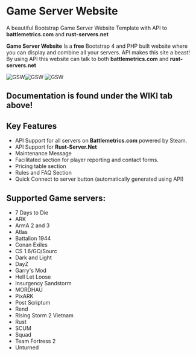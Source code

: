 # Game Server Website
A beautiful Bootstrap Game Server Website Template with API to **battlemetrics.com** and **rust-servers.net**

**Game Server Website** Is a **free** Bootstrap 4 and PHP built website where you can display and combine all your servers. API makes this site a beast! By using API this website can talk to both **battlemetrics.com** and **rust-servers.net**

![GSW](https://i.ibb.co/KXBgJ3W/GSW-Header-Server-List.png "GSW Screenshot #1")![GSW](https://i.ibb.co/vmVNqdD/GSW-Cards-Pricing-Table.png "GSW Screenshot #2") ![GSW](https://i.ibb.co/Q60L3Gw/GSW-RULES-FAQ.png "GSW Screenshot #2")

## Documentation is found under the WIKI tab above!

## Key Features
* API Support for all servers on **Battlemetrics.com** powered by Steam.
* API Support for **Rust-Server.Net**
* Maintenance Message
* Facilitated section for player reporting and contact forms.
* Pricing table section
* Rules and FAQ Section
* Quick Connect to server button (automatically generated using API)

## Supported Game servers:
* 7 Days to Die
* ARK
* ArmA 2 and 3
* Atlas
* Battalion 1944
* Conan Exiles
* CS 1.6/GO/Sourc 
* Dark and Light
* DayZ
* Garry's Mod 
* Hell Let Loose
* Insurgency Sandstorm
* MORDHAU
* PixARK
* Post Scriptum 
* Rend
* Rising Storm 2 Vietnam
* Rust
* SCUM
* Squad
* Team Fortress 2
* Unturned
